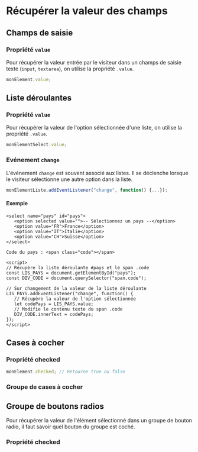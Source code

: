 # Récupérer la valeur des champs

## Champs de saisie

### Propriété `value`

Pour récupérer la valeur entrée par le visiteur dans un champs de saisie texte \(`input`, `textarea`\), on utilise la propriété `.value`.

```javascript
monElement.value;
```

## Liste déroulantes

### Propriété `value`

Pour récupérer la valeur de l'option sélectionnée d'une liste,  on utilise  la propriété `.value`.

```javascript
monElementSelect.value;
```

### Evénement `change`

L'événement `change` est souvent associé aux listes. Il se déclenche lorsque le visiteur sélectionne une autre option dans la liste.

```javascript
monElementListe.addEventListener("change", function() {...});
```

#### Exemple

```markup
<select name="pays" id="pays">
   <option selected value="">-- Sélectionnez un pays --</option>
   <option value="FR">France</option>
   <option value="IT">Italie</option>
   <option value="CH">Suisse</option>
</select>

Code du pays : <span class="code"></span>

<script>
// Récupère la liste déroulante #pays et le span .code
const LIS_PAYS = document.getElementById("pays");
const DIV_CODE = document.querySelector("span.code");

// Sur changement de la valeur de la liste déroulante
LIS_PAYS.addEventListener("change", function() {
   // Récupère la valeur de l'option sélectionnée
   let codePays = LIS_PAYS.value;
   // Modifie le contenu texte du span .code   
   DIV_CODE.innerText = codePays;
});
</script>
```

## Cases à cocher

### Propriété checked

 

```javascript
monElement.checked; // Retourne true ou false
```

### Groupe de cases à cocher



## Groupe de boutons radios

Pour récupérer la valeur de l'élément sélectionné dans un groupe de bouton radio, il faut savoir quel bouton du groupe est coché.

### Propriété checked

